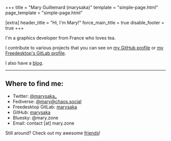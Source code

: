 +++
title = "Mary Guillemard (marysaka)"
template = "simple-page.html"
page_template = "simple-page.html"

[extra]
header_title = "Hi, I'm Mary!"
force_main_title = true
disable_footer = true
+++

I'm a graphics developer from France who loves tea.

I contribute to various projects that you can see on [my GitHub profile](https://github.com/marysaka) or [my Freedesktop's GitLab profile](https://gitlab.freedesktop.org/marysaka).

I also have a [blog](/blog).

<hr>
<h2>Where to find me:</h2>
<ul class="nostyle">
  <li>Twitter: <a href="https://twitter.com/marysaka_">@marysaka_</a></li>
  <li>Fediverse: <a href="https://chaos.social/@mary">@mary@chaos.social</a></li>
  <li>Freedesktop GitLab: <a href="https://gitlab.freedesktop.org/marysaka">marysaka</a></li>
  <li>GitHub: <a href="https://github.com/marysaka">marysaka</a></li>
  <li>Bluesky: @mary.zone</li>
  <li>Email: contact [at] mary.zone</li>
</ul>

Still around? Check out my awesome [friends](/friends)!